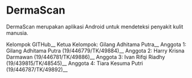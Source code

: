 # DermaScan
DermaScan merupakan aplikasi Android untuk mendeteksi penyakit kulit manusia.

Kelompok GITHub__
Ketua Kelompok: Gilang Adhitama Putra__
Anggota 1: Gilang Adhitama Putra (19/446779/TK/49884)__
Anggota 2: Harry Krisna Darmawan (19/446781/TK/49886)__
Anggota 3: Ivan Rifqi Riadhy (19/439815/TK/48545)__
Anggota 4: Tiara Kesuma Putri (19/446787/TK/49892)__
